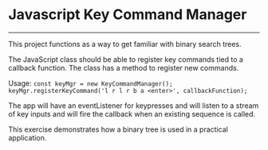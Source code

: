 # Javascript Key Command Manager
---
This project functions as a way to get familiar with binary search trees.

The JavaScript class should be able to register key commands tied to a callback function.  The class has a method to register new commands.

Usage: `
    const keyMgr = new KeyCommandManager();
    keyMgr.registerKeyCommand('l r l r b a <enter>', callbackFunction);
`

The app will have an eventListener for keypresses and will listen to a stream of key inputs and will fire the callback when an existing sequence is called.

This exercise demonstrates how a binary tree is used in a practical application.
